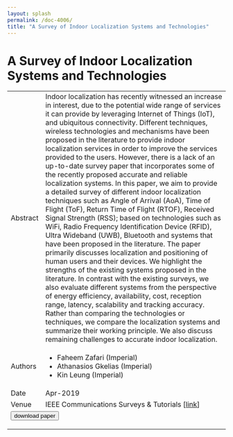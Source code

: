 ```yaml
---
layout: splash
permalink: /doc-4006/
title: "A Survey of Indoor Localization Systems and Technologies"
---
```


# A Survey of Indoor Localization Systems and Technologies

<table>
    <tbody>
    <tr>
        <td>Abstract</td>
        <td>Indoor localization has recently witnessed an increase in interest, due to the potential wide range of services it can provide by leveraging Internet of Things (IoT), and ubiquitous connectivity. Different techniques, wireless technologies and mechanisms have been proposed in the literature to provide indoor localization services in order to improve the services provided to the users. However, there is a lack of an up-to-date survey paper that incorporates some of the recently proposed accurate and reliable localization systems. In this paper, we aim to provide a detailed survey of different indoor localization techniques such as Angle of Arrival (AoA), Time of Flight (ToF), Return Time of Flight (RTOF), Received Signal Strength (RSS); based on technologies such as WiFi, Radio Frequency Identification Device (RFID), Ultra Wideband (UWB), Bluetooth and systems that have been proposed in the literature. The paper primarily discusses localization and positioning of human users and their devices. We highlight the strengths of the existing systems proposed in the literature. In contrast with the existing surveys, we also evaluate different systems from the perspective of energy efficiency, availability, cost, reception range, latency, scalability and tracking accuracy. Rather than comparing the technologies or techniques, we compare the localization systems and summarize their working principle. We also discuss remaining challenges to accurate indoor localization.</td>
    </tr>
    <tr>
        <td>Authors</td>
        <td>
            <ul>
                <li>Faheem Zafari (Imperial)</li>
                <li>Athanasios Gkelias (Imperial)</li>
                <li>Kin Leung (Imperial)</li>
            </ul>
        </td>
    </tr>
    <tr>
        <td>Date</td>
        <td>Apr-2019</td>
    </tr>
    <tr>
        <td>Venue</td>
        <td>IEEE Communications Surveys & Tutorials [<a href="https://ieeexplore.ieee.org/document/8692423">link</a>]</td>
    </tr>
        <tr>
            <td colspan="2">
                <form method="get" action="https://ibm.box.com/v/doc-4006-paper">
                    <button type="submit">download paper</button>
                </form>
            </td>
        </tr>
    </tbody>
</table>
